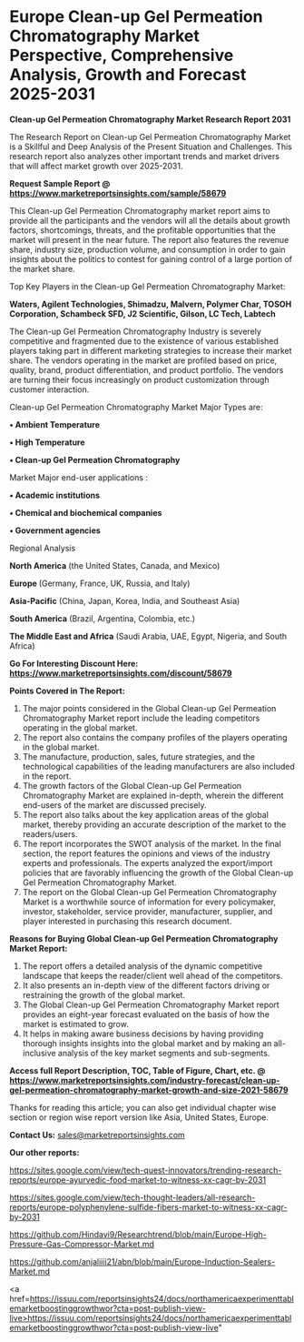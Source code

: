  # Europe Clean-up Gel Permeation Chromatography Market Perspective, Comprehensive Analysis, Growth and Forecast 2025-2031

<strong>Clean-up Gel Permeation Chromatography Market Research Report 2031</strong>

The Research Report on Clean-up Gel Permeation Chromatography Market is a Skillful and Deep Analysis of the Present Situation and Challenges. This research report also analyzes other important trends and market drivers that will affect market growth over 2025-2031.

<strong>Request Sample Report @ <a href=https://www.marketreportsinsights.com/sample/58679>https://www.marketreportsinsights.com/sample/58679</a></strong>

This Clean-up Gel Permeation Chromatography market report aims to provide all the participants and the vendors will all the details about growth factors, shortcomings, threats, and the profitable opportunities that the market will present in the near future. The report also features the revenue share, industry size, production volume, and consumption in order to gain insights about the politics to contest for gaining control of a large portion of the market share.

Top Key Players in the Clean-up Gel Permeation Chromatography Market:

<strong>Waters, Agilent Technologies, Shimadzu, Malvern, Polymer Char, TOSOH Corporation, Schambeck SFD, J2 Scientific, Gilson, LC Tech, Labtech</strong>

The Clean-up Gel Permeation Chromatography Industry is severely competitive and fragmented due to the existence of various established players taking part in different marketing strategies to increase their market share. The vendors operating in the market are profiled based on price, quality, brand, product differentiation, and product portfolio. The vendors are turning their focus increasingly on product customization through customer interaction.

Clean-up Gel Permeation Chromatography Market Major Types are:

<strong>• Ambient Temperature

• High Temperature

• Clean-up Gel Permeation Chromatography</strong>

Market Major end-user applications :

<strong>• Academic institutions

• Chemical and biochemical companies

• Government agencies</strong>

Regional Analysis

</u><strong><b>North America</b></strong> (the United States, Canada, and Mexico)

<strong><b>Europe </b></strong>(Germany, France, UK, Russia, and Italy)

<strong><b>Asia-Pacific</b></strong> (China, Japan, Korea, India, and Southeast Asia)

<strong><b>South America</b></strong> (Brazil, Argentina, Colombia, etc.)

<strong><b>The Middle East and Africa</b></strong> (Saudi Arabia, UAE, Egypt, Nigeria, and South Africa)

<strong>Go For Interesting Discount Here: <a href=https://www.marketreportsinsights.com/discount/58679>https://www.marketreportsinsights.com/discount/58679</a></strong>

<strong>Points Covered in The Report:</strong>
<ol>
  <li>The major points considered in the Global Clean-up Gel Permeation Chromatography Market report include the leading competitors operating in the global market.</li>
  <li>The report also contains the company profiles of the players operating in the global market.</li>
  <li>The manufacture, production, sales, future strategies, and the technological capabilities of the leading manufacturers are also included in the report.</li>
  <li>The growth factors of the Global Clean-up Gel Permeation Chromatography Market are explained in-depth, wherein the different end-users of the market are discussed precisely.</li>
  <li>The report also talks about the key application areas of the global market, thereby providing an accurate description of the market to the readers/users.</li>
  <li>The report incorporates the SWOT analysis of the market. In the final section, the report features the opinions and views of the industry experts and professionals. The experts analyzed the export/import policies that are favorably influencing the growth of the Global Clean-up Gel Permeation Chromatography Market.</li>
  <li>The report on the Global Clean-up Gel Permeation Chromatography Market is a worthwhile source of information for every policymaker, investor, stakeholder, service provider, manufacturer, supplier, and player interested in purchasing this research document.</li>
</ol>
<strong>Reasons for Buying Global Clean-up Gel Permeation Chromatography Market Report:</strong>

<ol>
  <li>The report offers a detailed analysis of the dynamic competitive landscape that keeps the reader/client well ahead of the competitors.</li>
  <li>It also presents an in-depth view of the different factors driving or restraining the growth of the global market.</li>
  <li>The Global Clean-up Gel Permeation Chromatography Market report provides an eight-year forecast evaluated on the basis of how the market is estimated to grow.</li>
  <li>It helps in making aware business decisions by having providing thorough insights insights into the global market and by making an all-inclusive analysis of the key market segments and sub-segments.</li>
</ol>
<strong>Access full Report Description, TOC, Table of Figure, Chart, etc. @ <a href=https://www.marketreportsinsights.com/industry-forecast/clean-up-gel-permeation-chromatography-market-growth-and-size-2021-58679>https://www.marketreportsinsights.com/industry-forecast/clean-up-gel-permeation-chromatography-market-growth-and-size-2021-58679</a></strong>


Thanks for reading this article; you can also get individual chapter wise section or region wise report version like Asia, United States, Europe.

<strong>Contact Us:</strong>
sales@marketreportsinsights.com

<strong>Our other reports:</strong>

<a href=https://sites.google.com/view/tech-quest-innovators/trending-research-reports/europe-ayurvedic-food-market-to-witness-xx-cagr-by-2031>https://sites.google.com/view/tech-quest-innovators/trending-research-reports/europe-ayurvedic-food-market-to-witness-xx-cagr-by-2031</a>

<a href=https://sites.google.com/view/tech-thought-leaders/all-research-reports/europe-polyphenylene-sulfide-fibers-market-to-witness-xx-cagr-by-2031>https://sites.google.com/view/tech-thought-leaders/all-research-reports/europe-polyphenylene-sulfide-fibers-market-to-witness-xx-cagr-by-2031</a>

<a href=https://github.com/Hindavi9/Researchtrend/blob/main/Europe-High-Pressure-Gas-Compressor-Market.md>https://github.com/Hindavi9/Researchtrend/blob/main/Europe-High-Pressure-Gas-Compressor-Market.md</a>

<a href=https://github.com/anjaliiii21/abn/blob/main/Europe-Induction-Sealers-Market.md>https://github.com/anjaliiii21/abn/blob/main/Europe-Induction-Sealers-Market.md</a>

<a href=https://issuu.com/reportsinsights24/docs/northamericaexperimenttablemarketboostinggrowthwor?cta=post-publish-view-live>https://issuu.com/reportsinsights24/docs/northamericaexperimenttablemarketboostinggrowthwor?cta=post-publish-view-live</a>"
